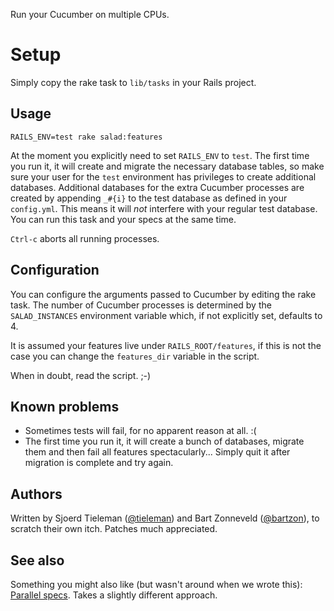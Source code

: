 Run your Cucumber on multiple CPUs.

Setup
=====
Simply copy the rake task to `lib/tasks` in your Rails project.

Usage
-----
    RAILS_ENV=test rake salad:features

At the moment you explicitly need to set `RAILS_ENV` to `test`. The first time you run it, it will create and migrate the necessary database tables, so make sure your user for the `test` environment has privileges to create additional databases. Additional databases for the extra Cucumber processes are created by appending `_#{i}` to the test database as defined in your `config.yml`. This means it will _not_ interfere with your regular test database. You can run this task and your specs at the same time.

`Ctrl-c` aborts all running processes.

Configuration
-------------
You can configure the arguments passed to Cucumber by editing the rake task. The number of Cucumber processes is determined by the `SALAD_INSTANCES` environment variable which, if not explicitly set, defaults to 4.

It is assumed your features live under `RAILS_ROOT/features`, if this is not the case you can change the `features_dir` variable in the script.

When in doubt, read the script. ;-)

Known problems
--------------
* Sometimes tests will fail, for no apparent reason at all. :(
* The first time you run it, it will create a bunch of databases, migrate them and then fail all features spectacularly... Simply quit it after migration is complete and try again.

Authors
-------
Written by Sjoerd Tieleman ([@tieleman](http://twitter.com/tieleman)) and Bart Zonneveld ([@bartzon](http://twitter.com/bartzon)), to scratch their own itch. Patches much appreciated.

See also
--------
Something you might also like (but wasn't around when we wrote this): [Parallel specs](http://github.com/grosser/parallel_specs). Takes a slightly different approach.